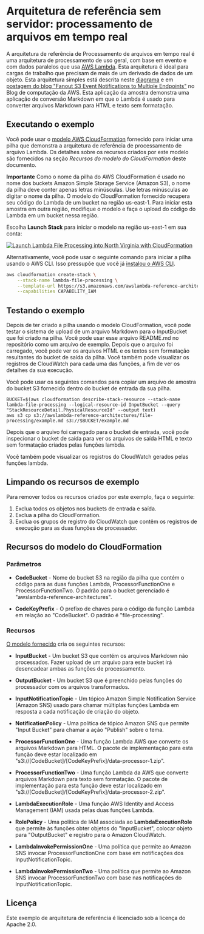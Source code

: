 # Arquitetura de referência sem servidor: processamento de arquivos em tempo real

A arquitetura de referência de Processamento de arquivos em tempo real é uma arquitetura de processamento de uso geral, com base em evento e com dados paralelos que usa [AWS Lambda](https://aws.amazon.com/lambda). Esta arquitetura é ideal para cargas de trabalho que precisam de mais de um derivado de dados de um objeto. Esta arquitetura simples está descrita neste [diagrama](https://s3.amazonaws.com/awslambda-reference-architectures/file-processing/lambda-refarch-fileprocessing.pdf) e em [postagem do blog "Fanout S3 Event Notifications to Multiple Endpoints"](https://aws.amazon.com/blogs/compute/fanout-s3-event-notifications-to-multiple-endpoints/) no Blog de computação da AWS. Esta aplicação da amostra demonstra uma aplicação de conversão Markdown em que o Lambda é usado para converter arquivos Markdown para HTML e texto sem formatação.

## Executando o exemplo

Você pode usar o [modelo AWS CloudFormation](https://s3.amazonaws.com/awslambda-reference-architectures/file-processing/lambda_file_processing.template) fornecido para iniciar uma pilha que demonstra a arquitetura de referência de processamento de arquivo Lambda. Os detalhes sobre os recursos criados por este modelo são fornecidos na seção *Recursos do modelo do CloudFormation* deste documento.

**Importante** Como o nome da pilha do AWS CloudFormation é usado no nome dos buckets Amazon Simple Storage Service (Amazon S3), o nome da pilha deve conter apenas letras minúsculas. Use letras minúsculas ao digitar o nome da pilha. O modelo do CloudFormation fornecido recupera seu código do Lambda de um bucket na região us-east-1. Para iniciar esta amostra em outra região, modifique o modelo e faça o upload do código do Lambda em um bucket nessa região.


Escolha **Launch Stack** para iniciar o modelo na região us-east-1 em sua conta:

[![Launch Lambda File Processing into North Virginia with CloudFormation](http://docs.aws.amazon.com/AWSCloudFormation/latest/UserGuide/images/cloudformation-launch-stack-button.png)](https://console.aws.amazon.com/cloudformation/home?region=us-east-1#/stacks/new?stackName=lambda-file-processing&amp;templateURL=https://s3.amazonaws.com/awslambda-reference-architectures/file-processing/lambda_file_processing.template)

Alternativamente, você pode usar o seguinte comando para iniciar a pilha usando o AWS CLI. Isso pressupõe que você já [instalou o AWS CLI](http://docs.aws.amazon.com/cli/latest/userguide/installing.html).

```bash
aws cloudformation create-stack \
    --stack-name lambda-file-processing \
    --template-url https://s3.amazonaws.com/awslambda-reference-architectures/file-processing/lambda_file_processing.template \
    --capabilities CAPABILITY_IAM
```

## Testando o exemplo

Depois de ter criado a pilha usando o modelo CloudFormation, você pode testar o sistema de upload de um arquivo Markdown para o InputBucket que foi criado na pilha. Você pode usar esse arquivo README.md no repositório como um arquivo de exemplo. Depois que o arquivo foi carregado, você pode ver os arquivos HTML e os textos sem formatação resultantes do bucket de saída da pilha. Você também pode visualizar os registros de CloudWatch para cada uma das funções, a fim de ver os detalhes da sua execução.

Você pode usar os seguintes comandos para copiar um arquivo de amostra do bucket S3 fornecido dentro do bucket de entrada da sua pilha.

```
BUCKET=$(aws cloudformation describe-stack-resource --stack-name lambda-file-processing --logical-resource-id InputBucket --query "StackResourceDetail.PhysicalResourceId" --output text)
aws s3 cp s3://awslambda-reference-architectures/file-processing/example.md s3://$BUCKET/example.md
```

Depois que o arquivo foi carregado para o bucket de entrada, você pode inspecionar o bucket de saída para ver os arquivos de saída HTML e texto sem formatação criados pelas funções lambda.

Você também pode visualizar os registros do CloudWatch gerados pelas funções lambda.

## Limpando os recursos de exemplo

Para remover todos os recursos criados por este exemplo, faça o seguinte:

1. Exclua todos os objetos nos buckets de entrada e saída.
1. Exclua a pilha do CloudFormation.
1. Exclua os grupos de registro do CloudWatch que contêm os registros de execução para as duas funções de processador.



## Recursos do modelo do CloudFormation

### Parâmetros
- **CodeBucket** - Nome do bucket S3 na região da pilha que contém o código para as duas funções Lambda, ProcessorFunctionOne e ProcessorFunctionTwo. O padrão para o bucket gerenciado é "awslambda-reference-architectures".

- **CodeKeyPrefix** - O prefixo de chaves para o código da função Lambda em relação ao "CodeBucket". O padrão é "file-processing".

### Recursos
[O modelo fornecido](https://s3.amazonaws.com/awslambda-reference-architectures/file-processing/lambda_file_processing.template)
cria os seguintes recursos:

- **InputBucket** - Um bucket S3 que contém os arquivos Markdown não processados. Fazer upload de um arquivo para este bucket irá desencadear ambas as funções de processamento.

- **OutputBucket** - Um bucket S3 que é preenchido pelas funções do processador com os arquivos transformados.

- **InputNotificationTopic** - Um tópico Amazon Simple Notification Service (Amazon SNS) usado para chamar múltiplas funções Lambda em resposta a cada notificação de criação do objeto.

- **NotificationPolicy** - Uma política de tópico Amazon SNS que permite "Input Bucket" para chamar a ação "Publish" sobre o tema.

- **ProcessorFunctionOne** - Uma função Lambda AWS que converte os arquivos Markdown para HTML. O pacote de implementação para esta função deve estar localizado em "s3://[CodeBucket]/[CodeKeyPrefix]/data-processor-1.zip".

- **ProcessorFunctionTwo** - Uma função Lambda da AWS que converte arquivos Markdown para texto sem formatação.  O pacote de implementação para esta função deve estar localizado em "s3://[CodeBucket]/[CodeKeyPrefix]/data-processor-2.zip".

- **LambdaExecutionRole** - Uma função AWS Identity and Access Management (IAM) usada pelas duas funções Lambda.

- **RolePolicy** - Uma política de IAM associada ao **LambdaExecutionRole** que permite às funções obter objetos do "InputBucket", colocar objeto para "OutputBucket" e registro para o Amazon CloudWatch.

- **LambdaInvokePermissionOne** - Uma política que permite ao Amazon SNS invocar ProcessorFunctionOne com base em notificações dos InputNotificationTopic.

- **LambdaInvokePermissionTwo** - Uma política que permite ao Amazon SNS invocar ProcessorFunctionTwo com base nas notificações do InputNotificationTopic.


## Licença

Este exemplo de arquitetura de referência é licenciado sob a licença do Apache 2.0.
